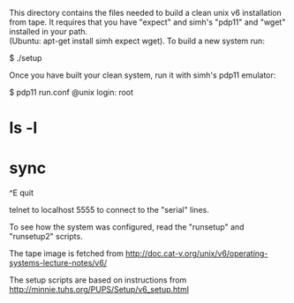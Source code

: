 This directory contains the files needed to build a clean unix v6
installation from tape.  It requires that you have "expect" and
simh's "pdp11" and "wget" installed in your path.  
(Ubuntu: apt-get install simh expect wget).  To build a new system run:

   $ ./setup

Once you have built your clean system, run it with simh's pdp11 emulator:

   $ pdp11 run.conf
   @unix
   login: root
   # ls -l
   # sync
   ^E
   quit

telnet to localhost 5555 to connect to the "serial" lines.

To see how the system was configured, read the "runsetup" and
"runsetup2" scripts.  

The tape image is fetched from 
http://doc.cat-v.org/unix/v6/operating-systems-lecture-notes/v6/

The setup scripts are based on instructions from
http://minnie.tuhs.org/PUPS/Setup/v6_setup.html

